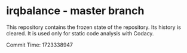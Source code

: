 # irqbalance - master branch

This repository contains the frozen state of the repository.
Its history is cleared. It is used only for static code
analysis with Codacy.

Commit Time: 1723338947